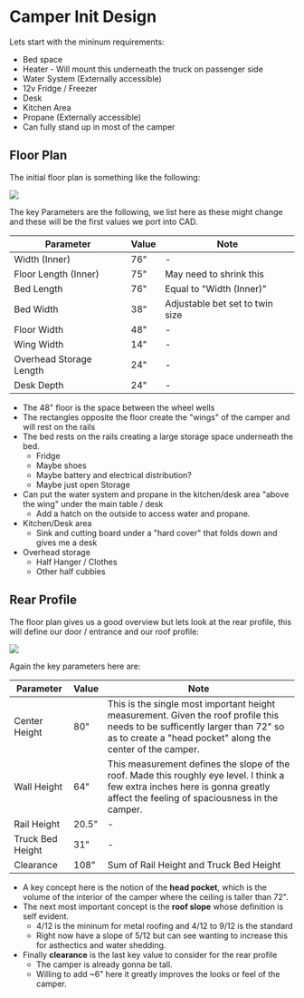 # Camper Init Design

Lets start with the mininum requirements:

* Bed space
* Heater - Will mount this underneath the truck on passenger side 
* Water System (Externally accessible)
* 12v Fridge / Freezer
* Desk
* Kitchen Area
* Propane (Externally accessible)
* Can fully stand up in most of the camper

## Floor Plan

The initial floor plan is something like the following:

![](./floor.svg)

The key Parameters are the following, we list here as these might change and these will
be the first values we port into CAD.

| Parameter | Value | Note |
| --- | --- | --- |
| Width (Inner) | 76" | - |
| Floor Length (Inner) | 75" | May need to shrink this |
| Bed Length | 76" | Equal to "Width (Inner)" |
| Bed Width | 38" | Adjustable bet set to twin size |
| Floor Width | 48" | - |
| Wing Width | 14" | - |
| Overhead Storage Length | 24" | - |
| Desk Depth | 24" | - |

* The 48" floor is the space between the wheel wells
* The rectangles opposite  the floor create the "wings" of the camper and will rest on the rails
* The bed rests on the rails creating a large storage space underneath the bed.
    * Fridge
    * Maybe shoes
    * Maybe battery and electrical distribution?
    * Maybe just open Storage
* Can put the water system and propane in the kitchen/desk area "above the wing"
  under the main table / desk
    * Add a hatch on the outside to access water and propane.
* Kitchen/Desk area
    * Sink and cutting board under a "hard cover" that folds down and gives me a desk 
* Overhead storage
    * Half Hanger / Clothes
    * Other half cubbies

## Rear Profile

The floor plan gives us a good overview but lets look at the rear profile, this will
define our door / entrance and our roof profile:
  
![](./back.svg)

Again the key parameters here are:

| Parameter | Value | Note |
| --- | --- | --- |
| Center Height | 80" | This is the single most important height measurement. Given the roof profile this needs to be sufficently larger than 72" so as to create a "head pocket" along the center of the camper. |
| Wall Height | 64" | This measurement defines the slope of the roof. Made this roughly eye level. I think a few extra inches here is gonna greatly affect the feeling of spaciousness in the camper. |
| Rail Height | 20.5" | - |
| Truck Bed Height | 31" | - |
| Clearance | 108" | Sum of Rail Height and Truck Bed Height |

* A key concept here is the notion of the **head pocket**, which is the volume of the interior of the camper where the ceiling is taller than 72".
* The next most important concept is the **roof slope** whose definition is self evident.
    * 4/12 is the mininum for metal roofing and 4/12 to 9/12 is the standard
    * Right now have a slope of 5/12 but can see wanting to increase this for asthectics and water shedding.
* Finally **clearance** is the last key value to consider for the rear profile
    * The camper is already gonna be tall.
    * Willing to add ~6" here it greatly improves the looks or feel of the camper.
